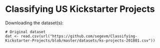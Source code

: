 # Classifying US Kickstarter Projects

Downloading the dataset(s): 

````
# Original dataset
dat <- read.csv(url("https://github.com/segevm/Classifying-Kickstarter-Projects/blob/master/datasets/ks-projects-201801.csv"))
````
